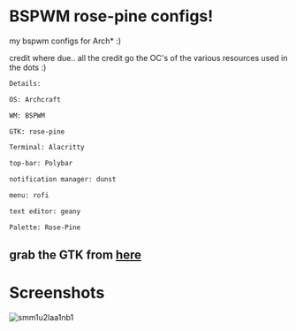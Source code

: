 # BSPWM rose-pine configs!
my bspwm configs for Arch* :)

credit where due.. all the credit go the OC's of the various resources used in the dots :)

```ocaml
Details:

OS: Archcraft

WM: BSPWM

GTK: rose-pine

Terminal: Alacritty

top-bar: Polybar

notification manager: dunst

menu: rofi

text editor: geany

Palette: Rose-Pine
```

## grab the GTK from [here](https://github.com/rose-pine/gtk)

# Screenshots

![smm1u2laa1nb1](https://github.com/laggy-tux/BSPWM-rose-pine/assets/85402808/b13d238f-8fa6-4cb7-a737-ec287db7d399)


